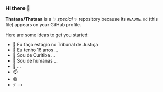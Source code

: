 ### Hi there 👋


**Thataaa/Thataaa** is a ✨ _special_ ✨ repository because its `README.md` (this file) appears on your GitHub profile.

Here are some ideas to get you started:

- 🔭 Eu faço estágio no Tribunal de Justiça
- 🌱 Eu tenho 16 anos ...
- 👯 Sou de Curitiba ...
- 🤔 Sou de humanas ...
- 💬  ...
- 📫 
- 😄 
- ⚡ 
-->

